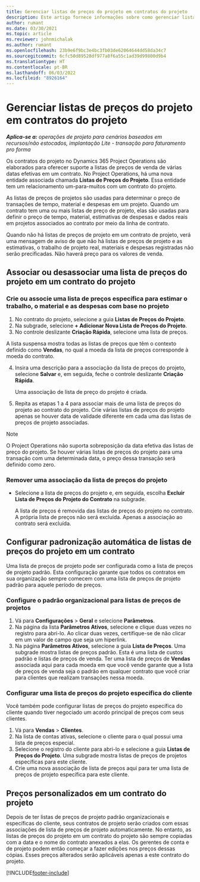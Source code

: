 ```yaml
---
title: Gerenciar listas de preços do projeto em contratos do projeto
description: Este artigo fornece informações sobre como gerenciar listas de preços de projetos em contratos de projetos.
author: rumant
ms.date: 03/30/2021
ms.topic: article
ms.reviewer: johnmichalak
ms.author: rumant
ms.openlocfilehash: 23b9e6f9bc3e4bc3fb03de62064644dd58da34c7
ms.sourcegitcommit: 6cfc50d89528df977a8f6a55c1ad39d99800d9b4
ms.translationtype: HT
ms.contentlocale: pt-BR
ms.lasthandoff: 06/03/2022
ms.locfileid: "8926164"
---
```

# <a name="manage-project-price-lists-on-project-contracts"></a>Gerenciar listas de preços do projeto em contratos do projeto

_**Aplica-se a:** operações de projeto para cenários baseados em recursos/não estocados, implantação Lite - transação para faturamento pro forma_

Os contratos do projeto no Dynamics 365 Project Operations são elaborados para oferecer suporte a listas de preços de venda de várias datas efetivas em um contrato. No Project Operations, há uma nova entidade associada chamada **Listas de Preços do Projeto**. Essa entidade tem um relacionamento um-para-muitos com um contrato do projeto.

As listas de preços de projetos são usadas para determinar o preço de transações de tempo, material e despesas em um projeto. Quando um contrato tem uma ou mais listas de preço de projeto, elas são usadas para definir o preço de tempo, material, estimativas de despesas e dados reais em projetos associados ao contrato por meio da linha de contrato.

Quando não há listas de preços de projeto em um contrato de projeto, verá uma mensagem de aviso de que não há listas de preços de projeto e as estimativas, o trabalho de projeto real, materiais e despesas registradas não serão precificadas. Não haverá preço para os valores de venda.

## <a name="associate-or-unassociate-a-project-price-list-on-a-project-contract"></a>Associar ou desassociar uma lista de preços do projeto em um contrato do projeto

### <a name="create-or-associate-a-specific-price-list-for-estimating-project-based-work-material-and-expenses"></a>Crie ou associe uma lista de preços específica para estimar o trabalho, o material e as despesas com base no projeto

1. No contrato do projeto, selecione a guia **Listas de Preços do Projeto**.
2. Na subgrade, selecione **+ Adicionar Nova Lista de Preços do Projeto**.
3. No controle deslizante **Criação Rápida**, selecione uma lista de preços. 

  A lista suspensa mostra todas as listas de preços que têm o contexto definido como **Vendas**, no qual a moeda da lista de preços corresponde à moeda do contrato.
  
4. Insira uma descrição para a associação da lista de preços do projeto, selecione **Salvar** e, em seguida, feche o controle deslizante **Criação Rápida**.

   Uma associação de lista de preço do projeto é criada.
   
5. Repita as etapas 1 a 4 para associar mais de uma lista de preços do projeto ao contrato do projeto. Crie várias listas de preços do projeto apenas se houver data de validade diferente em cada uma das listas de preços de projeto associadas.

> [!NOTE]
> O Project Operations não suporta sobreposição da data efetiva das listas de preço do projeto. Se houver várias listas de preços do projeto para uma transação com uma determinada data, o preço dessa transação será definido como zero.

### <a name="remove-a-project-price-list-association"></a>Remover uma associação da lista de preços do projeto

- Selecione a lista de preços do projeto e, em seguida, escolha **Excluir Lista de Preços do Projeto do Contrato** na subgrade. 

  A lista de preços é removida das listas de preços do projeto no contrato. A própria lista de preços não será excluída. Apenas a associação ao contrato será excluída.

## <a name="set-up-automatic-defaulting-of-project-price-lists-on-a-contract"></a>Configurar padronização automática de listas de preços do projeto em um contrato

Uma lista de preços de projeto pode ser configurada como a lista de preços de projeto padrão. Esta configuração garante que todos os contratos em sua organização sempre comecem com uma lista de preços de projeto padrão para aquele período de preços.

### <a name="set-up-the-organizational-default-for-project-price-lists"></a>Configure o padrão organizacional para listas de preços de projetos

1. Vá para **Configurações** > **Geral** e selecione **Parâmetros**.
2. Na página da lista **Parâmetros Ativos**, selecione e clique duas vezes no registro para abri-lo. Ao clicar duas vezes, certifique-se de não clicar em um valor de campo que seja um hiperlink. 
3. Na página **Parâmetros Ativos**, selecione a guia **Lista de Preços**. Uma subgrade mostra listas de preços padrão. Esta é uma lista de custos padrão e listas de preços de venda. Ter uma lista de preços de **Vendas** associada aqui para cada moeda em que você vende garante que a lista de preços de venda seja o padrão em qualquer contrato que você criar para clientes que realizam transações nessa moeda.

### <a name="set-up-a-customer-specific-project-price-list"></a>Configurar uma lista de preços do projeto específica do cliente

Você também pode configurar listas de preços do projeto específica do cliente quando tiver negociado um acordo principal de preços com seus clientes.

1. Vá para **Vendas** > **Clientes**.
2. Na lista de contas ativas, selecione o cliente para o qual possui uma lista de preços especial.
3. Selecione o registro do cliente para abri-lo e selecione a guia **Listas de Preços do Projeto**. Uma subgrade mostra listas de preços de projetos específicas para este cliente. 
4. Crie uma nova associação de lista de preços aqui para ter uma lista de preços de projeto específica para este cliente.

## <a name="custom-pricing-on-a-project-contract"></a>Preços personalizados em um contrato do projeto

Depois de ter listas de preços de projeto padrão organizacionais e específicas do cliente, seus contratos de projeto serão criados com essas associações de lista de preços de projeto automaticamente. No entanto, as listas de preços do projeto em um contrato do projeto são sempre copiadas com a data e o nome do contrato anexados a elas. Os gerentes de conta e de projeto podem então começar a fazer edições nos preços dessas cópias. Esses preços alterados serão aplicáveis apenas a este contrato do projeto.


[!INCLUDE[footer-include](../includes/footer-banner.md)]

